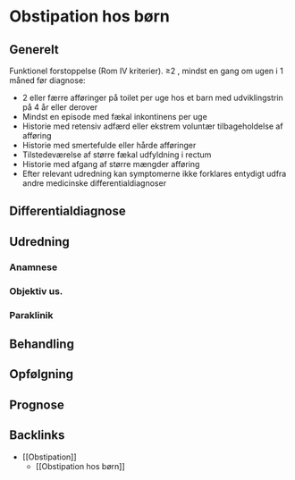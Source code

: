 # Obstipation hos børn
## Generelt
Funktionel forstoppelse (Rom IV kriterier). ≥2 , mindst en gang om ugen i 1 måned før diagnose:
* 2 eller færre afføringer på toilet per uge hos et barn med udviklingstrin på 4 år eller derover
* Mindst en episode med fækal inkontinens per uge
* Historie med retensiv adfærd eller ekstrem voluntær tilbageholdelse af afføring
* Historie med smertefulde eller hårde afføringer
* Tilstedeværelse af større fækal udfyldning i rectum
* Historie med afgang af større mængder afføring
* Efter relevant udredning kan symptomerne ikke forklares entydigt udfra andre medicinske differentialdiagnoser


## Differentialdiagnose


## Udredning
### Anamnese

### Objektiv us.

### Paraklinik

## Behandling


## Opfølgning


## Prognose


## Backlinks
* [[Obstipation]]
	* [[Obstipation hos børn]]

<!-- #anki/tag/med/gp #anki/deck/Medicine #anki/tag/med/Pediatrics -->

<!-- {BearID:DDCF5637-376C-4311-97B7-7EF3CBD51551-51703-000069C5A899D33F} -->
